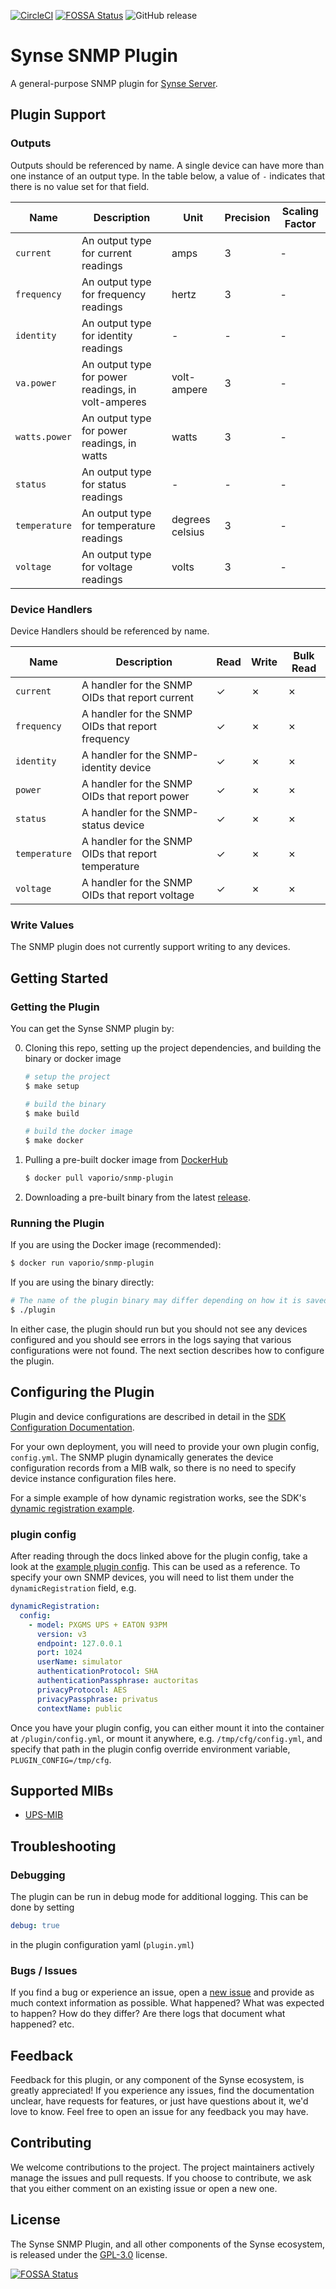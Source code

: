 [![CircleCI](https://circleci.com/gh/vapor-ware/synse-snmp-plugin.svg?style=shield)](https://circleci.com/gh/vapor-ware/synse-snmp-plugin)
[![FOSSA Status](https://app.fossa.io/api/projects/git%2Bgithub.com%2Fvapor-ware%2Fsynse-snmp-plugin.svg?type=shield)](https://app.fossa.io/projects/git%2Bgithub.com%2Fvapor-ware%2Fsynse-snmp-plugin?ref=badge_shield)
![GitHub release](https://img.shields.io/github/release/vapor-ware/synse-snmp-plugin.svg)

# Synse SNMP Plugin
A general-purpose SNMP plugin for [Synse Server][synse-server].

## Plugin Support
### Outputs
Outputs should be referenced by name. A single device can have more than one instance
of an output type. In the table below, a value of `-` indicates that there is no value
set for that field.

| Name | Description | Unit | Precision | Scaling Factor |
| ---- | ----------- | ---- | --------- | -------------- |
| `current` | An output type for current readings | amps | 3 | - |
| `frequency` | An output type for frequency readings | hertz | 3 | - |
| `identity` | An output type for identity readings | - | - | - |
| `va.power` | An output type for power readings, in volt-amperes | volt-ampere | 3 | - |
| `watts.power` | An output type for power readings, in watts | watts | 3 | - |
| `status` | An output type for status readings | - | - | - |
| `temperature` | An output type for temperature readings | degrees celsius | 3 | - |
| `voltage` | An output type for voltage readings | volts | 3 | - |

### Device Handlers
Device Handlers should be referenced by name.

| Name | Description | Read | Write | Bulk Read |
| ---- | ----------- | ---- | ----- | --------- |
| `current` | A handler for the SNMP OIDs that report current | ✓ | ✗ | ✗ |
| `frequency` | A handler for the SNMP OIDs that report frequency | ✓ | ✗ | ✗ |
| `identity` | A handler for the SNMP-identity device | ✓ | ✗ | ✗ |
| `power` | A handler for the SNMP OIDs that report power | ✓ | ✗ | ✗ |
| `status` | A handler for the SNMP-status device | ✓ | ✗ | ✗ |
| `temperature` | A handler for the SNMP OIDs that report temperature | ✓ | ✗ | ✗ |
| `voltage` | A handler for the SNMP OIDs that report voltage | ✓ | ✗ | ✗ |

### Write Values
The SNMP plugin does not currently support writing to any devices.


## Getting Started
### Getting the Plugin
You can get the Synse SNMP plugin by:

0. Cloning this repo, setting up the project dependencies, and building the binary or docker image
   ```bash
   # setup the project
   $ make setup

   # build the binary
   $ make build

   # build the docker image
   $ make docker
   ```
0. Pulling a pre-built docker image from [DockerHub][plugin-dockerhub]
   ```bash
   $ docker pull vaporio/snmp-plugin
   ```
0. Downloading a pre-built binary from the latest [release][plugin-release].

### Running the Plugin
If you are using the Docker image (recommended):
```bash
$ docker run vaporio/snmp-plugin
```

If you are using the binary directly:
```bash
# The name of the plugin binary may differ depending on how it is saved.
$ ./plugin
```

In either case, the plugin should run but you should not see any devices configured
and you should see errors in the logs saying that various configurations were not found.
The next section describes how to configure the plugin.

## Configuring the Plugin
Plugin and device configurations are described in detail in the [SDK Configuration Documentation][sdk-config-docs].

For your own deployment, you will need to provide your own plugin config, `config.yml`.
The SNMP plugin dynamically generates the device configuration records from a MIB walk,
so there is no need to specify device instance configuration files here.

For a simple example of how dynamic registration works, see the SDK's
[dynamic registration example][dynamic-reg-example].

### plugin config
After reading through the docs linked above for the plugin config, take a look at the
[example plugin config](config.yml). This can be used as a reference. To specify your
own SNMP devices, you will need to list them under the `dynamicRegistration` field, e.g.
```yaml
dynamicRegistration:
  config:
    - model: PXGMS UPS + EATON 93PM
      version: v3
      endpoint: 127.0.0.1
      port: 1024
      userName: simulator
      authenticationProtocol: SHA
      authenticationPassphrase: auctoritas
      privacyProtocol: AES
      privacyPassphrase: privatus
      contextName: public
```

Once you have your plugin config, you can either mount it into the container at `/plugin/config.yml`,
or mount it anywhere, e.g. `/tmp/cfg/config.yml`, and specify that path in the plugin config
override environment variable, `PLUGIN_CONFIG=/tmp/cfg`.

## Supported MIBs

* [UPS-MIB][ups-mib-rfc]


## Troubleshooting
### Debugging
The plugin can be run in debug mode for additional logging. This can be done by setting
```yaml
debug: true
```
in the plugin configuration yaml (`plugin.yml`)

### Bugs / Issues
If you find a bug or experience an issue, open a [new issue][issues] and provide as much context
information as possible. What happened? What was expected to happen? How do they differ?
Are there logs that document what happened? etc.

## Feedback
Feedback for this plugin, or any component of the Synse ecosystem, is greatly appreciated!
If you experience any issues, find the documentation unclear, have requests for features,
or just have questions about it, we'd love to know. Feel free to open an issue for any
feedback you may have.

## Contributing
We welcome contributions to the project. The project maintainers actively manage the issues
and pull requests. If you choose to contribute, we ask that you either comment on an existing
issue or open a new one.

## License
The Synse SNMP Plugin, and all other components of the Synse ecosystem, is released under the
[GPL-3.0](LICENSE) license.

[![FOSSA Status](https://app.fossa.io/api/projects/git%2Bgithub.com%2Fvapor-ware%2Fsynse-snmp-plugin.svg?type=large)](https://app.fossa.io/projects/git%2Bgithub.com%2Fvapor-ware%2Fsynse-snmp-plugin?ref=badge_large)


[synse-server]: https://github.com/vapor-ware/synse-server
[plugin-dockerhub]: https://hub.docker.com/r/vaporio/snmp-plugin
[plugin-release]: https://github.com/vapor-ware/synse-snmp-plugin/releases
[sdk-config-docs]: http://synse-sdk.readthedocs.io/en/latest/user/configuration.html
[dynamic-reg-example]: https://github.com/vapor-ware/synse-sdk/tree/master/examples/dynamic_registration
[ups-mib-rfc]: https://tools.ietf.org/html/rfc1628
[issues]: https://github.com/vapor-ware/synse-snmp-plugin/issues